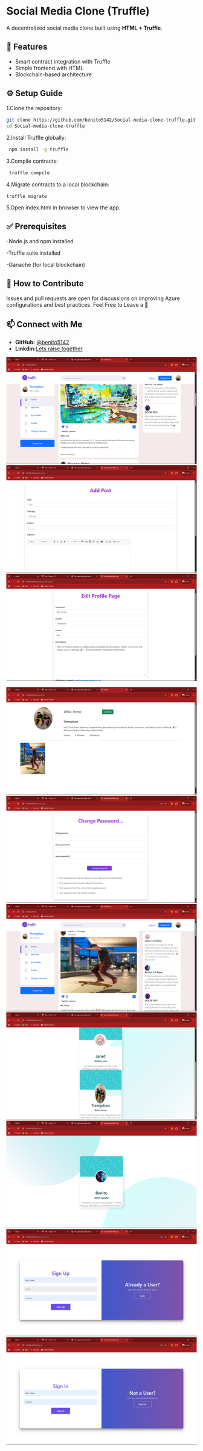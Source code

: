 # Social Media Clone (Truffle)

A decentralized social media clone built using **HTML + Truffle**.

## 🚀 Features
- Smart contract integration with Truffle
- Simple frontend with HTML
- Blockchain-based architecture

## ⚙️ Setup Guide
1.Clone the repository:
 ```bash
 git clone https://github.com/benito5142/Social-media-clone-truffle.git
 cd Social-media-clone-truffle
 ```
2.Install Truffle globally:
   ```bash
    npm install -g truffle
   ```
3.Compile contracts:
   ```bash
    truffle compile
   ```
4.Migrate contracts to a local blockchain:

    truffle migrate
5.Open index.html in browser to view the app.

## ✅ Prerequisites

-Node.js and npm installed

-Truffle suite installed

-Ganache (for local blockchain)

## 🤝 How to Contribute

Issues and pull requests are open for discussions on improving Azure configurations and best practices.
Feel Free to Leave a 🌟 

## 📫 Connect with Me

- **GitHub:** [@benito5142](https://github.com/benito5142)
- **Linkdin:**[Lets raise together](https://www.linkedin.com/in/benito-f-a-rayer/)


![image](./b2.png)
<b> </b>
![image](./b3.png)
<b> </b>
![image](./b4.png)

![image](./b5.png)
![image](./b6.png)
![image](./b7.png)
![image](./b8.png)
![image](./b9.png)
![image](./b10.png)
![image](./b11.png)
